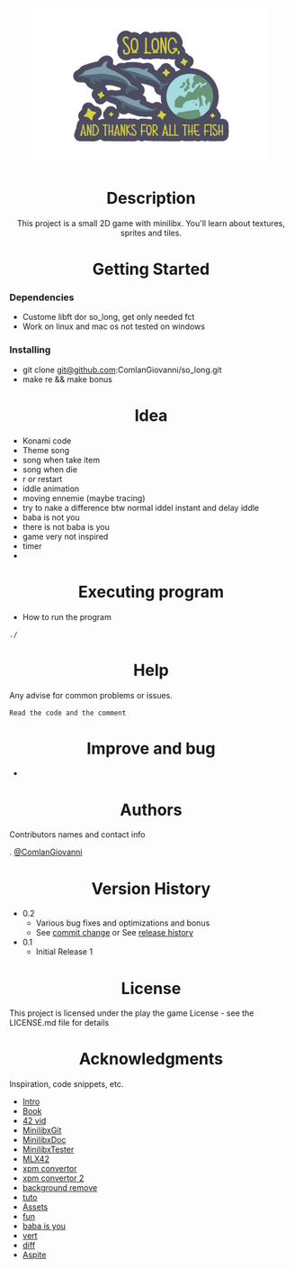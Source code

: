 <p align="center"><img height="280em" src="So_long_preview.png"></p>


<h1 align="center"> Description </h1>

<p align="center">This project is a small 2D game with minilibx. You'll learn about textures, sprites and tiles.</p>

<h1 align="center"> Getting Started </h1>

### Dependencies

* Custome libft dor so_long, get only needed fct
* Work on linux and mac os not tested on windows

### Installing

* git clone git@github.com:ComlanGiovanni/so_long.git
* make re && make bonus

<h1 align="center"> Idea </h1>

* Konami code
* Theme song
* song when take item
* song when die
* r or restart
* iddle animation
* moving ennemie (maybe tracing)
* try to nake a difference btw normal iddel instant and delay iddle
* baba is not you
* there is not baba is you
* game very not inspired
* timer
* 

<h1 align="center"> Executing program </h1>

* How to run the program
```
./
```

<h1 align="center"> Help </h1>

Any advise for common problems or issues.
```
Read the code and the comment
```

<h1 align="center"> Improve and bug </h1>

* 

<h1 align="center"> Authors </h1>

Contributors names and contact info

. [@ComlanGiovanni](https://github.com/ComlanGiovanni)

<h1 align="center"> Version History </h1>

* 0.2
    * Various bug fixes and optimizations and bonus
    * See [commit change]() or See [release history]()
* 0.1
    * Initial Release 1

<h1 align="center"> License </h1>

This project is licensed under the play the game License - see the LICENSE.md file for details

<h1 align="center"> Acknowledgments </h1>

Inspiration, code snippets, etc.
* [Intro](https://www.youtube.com/watch?v=N_dUmDBfp6k)
* [Book](https://www.amazon.fr/So-Long-Thanks-All-Fish/dp/1529034558)
* [42 vid](https://elearning.intra.42.fr/notions/minilibx/subnotions)
* [MinilibxGit](https://github.com/42Paris/minilibx-linux)
* [MinilibxDoc](https://harm-smits.github.io/42docs/libs/minilibx/introduction.html)
* [MinilibxTester](https://github.com/augustobecker/so_long_tester)
* [MLX42](https://github.com/codam-coding-college/MLX42)
* [xpm convertor](https://convertio.co/fr/png-xpm/)
* [xpm convertor 2](https://anyconv.com/fr/convertisseur-de-png-en-xpm/)
* [background remove](https://www.remove.bg/)
* [tuto](https://achedeuzot.me/2014/12/20/installer-la-minilibx/)
* [Assets](https://itch.io/game-assets/free/tag-sprites)
* [fun](https://www.youtube.com/watch?v=OCh2l0J1uJk)
* [baba is you](https://babaiswiki.fandom.com/wiki/Category:Nouns)
* [vert](https://www.vertopal.com/)
* [diff](https://www.diffchecker.com/)
* [Aspite](https://www.aseprite.org/)